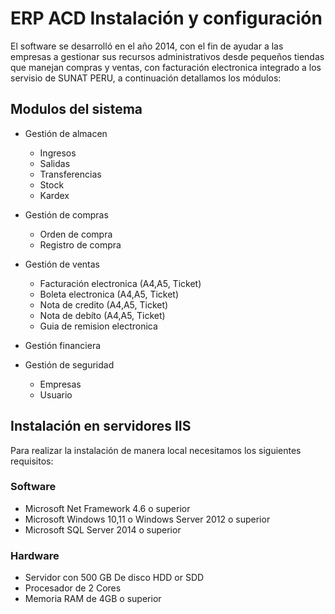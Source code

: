 # ERP ACD Instalación y configuración

El software se desarrolló  en el año 2014, con el fin de ayudar a las empresas a gestionar sus recursos administrativos desde pequeños tiendas que manejan compras y ventas, con facturación electronica integrado a los servisio de SUNAT PERU, a continuación detallamos los módulos: 

## Modulos del sistema
- Gestión de almacen
   - Ingresos
   - Salidas
   - Transferencias
   - Stock
   - Kardex
   
- Gestión de compras
  - Orden de compra
  - Registro de compra
- Gestión de ventas
  - Facturación electronica (A4,A5, Ticket)
  - Boleta electronica (A4,A5, Ticket)
  - Nota de credito (A4,A5, Ticket)
  - Nota de debíto (A4,A5, Ticket)
  - Guia de remision electronica
- Gestión financiera
- Gestión de seguridad
  - Empresas
  - Usuario


## Instalación en servidores IIS
Para realizar la instalación de manera local necesitamos los siguientes requisitos:

### Software
- Microsoft Net Framework 4.6 o superior
- Microsoft Windows 10,11 o Windows Server 2012 o superior
- Microsoft SQL Server 2014 o superior

### Hardware
- Servidor con 500 GB De disco HDD or SDD
- Procesador de 2 Cores
- Memoria RAM de 4GB o superior
